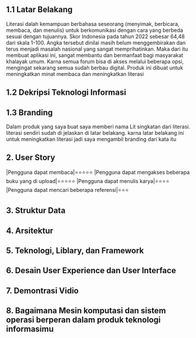 ## 1.1 Latar Belakang
Literasi dalah kemampuan berbahasa seseorang (menyimak, berbicara, membaca, dan menulis) untuk berkomunikasi dengan cara yang berbeda sesuai dengan tujuannya. Skor Indonesia pada tahun 2022 sebesar 64,48 dari skala 1-100. Angka tersebut dinilai masih belum menggembirakan dan terus menjadi masalah nasional yang sangat memprihatinkan. Maka dari itu membuat aplikasi ini, sangat membantu dan bermanfaat bagi masyarakat khalayak umum. Karna semua forum bisa di akses melalui beberapa opsi, mengingat sekarang semua sudah berbau digital. Produk ini dibuat untuk meningkatkan minat membaca dan meningkatkan literasi

## 1.2 Dekripsi Teknologi Informasi

## 1.3 Branding
Dalam produk yang saya buat saya memberi nama Lit singkatan dari literasi. literasi sendiri sudah di jelaskan di latar belakang. karna latar belakang ini untuk meningkatkan literasi jadi saya mengambil branding dari kata itu


## 2. User Story
|Pengguna dapat membaca|⭐⭐⭐⭐⭐
|Pengguna dapat mengakses beberapa buku yang di upload|⭐⭐⭐⭐⭐
|Pengguna dapat menulis karya|⭐⭐⭐⭐
|Pengguna dapat mencari beberapa referensi|⭐⭐⭐

## 3. Struktur Data

## 4. Arsitektur

## 5. Teknologi, Liblary, dan Framework

## 6. Desain User Experience dan User Interface

## 7. Demontrasi Vidio

## 8. Bagaimana Mesin komputasi  dan sistem operasi berperan dalam produk teknologi informasimu

